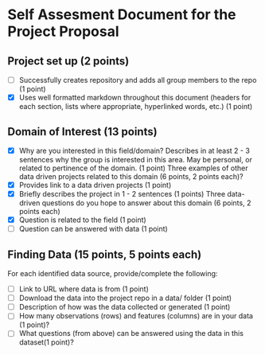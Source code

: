 # Self Assesment Document for the Project Proposal
## Project set up (2 points)
- [ ] Successfully creates repository and adds all group members to the repo (1 point)
- [x] Uses well formatted markdown throughout this document (headers for each section, lists where appropriate, hyperlinked words, etc.) (1 point)
## Domain of Interest (13 points)
- [x] Why are you interested in this field/domain? Describes in at least 2 - 3 sentences why the group is interested in this area. May be personal, or related to pertinence of the domain. (1 point)
Three examples of other data driven projects related to this domain (6 points, 2 points each)?
- [x] Provides link to a data driven projects (1 point)
- [x] Briefly describes the project in 1 - 2 sentences (1 points)
Three data-driven questions do you hope to answer about this domain (6 points, 2 points each)
- [x] Question is related to the field (1 point)
- [ ] Question can be answered with data (1 point)
## Finding Data (15 points, 5 points each)
For each identified data source, provide/complete the following:
- [ ] Link to URL where data is from (1 point)
- [ ] Download the data into the project repo in a data/ folder (1 point)
- [ ] Description of how was the data collected or generated (1 point)
- [ ] How many observations (rows) and features (columns) are in your data (1 point)?
- [ ] What questions (from above) can be answered using the data in this dataset(1 point)?
